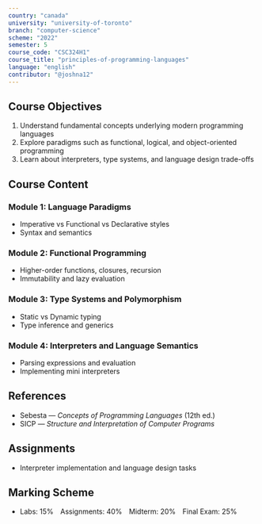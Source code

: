 ```yaml
---
country: "canada"
university: "university-of-toronto"
branch: "computer-science"
scheme: "2022"
semester: 5
course_code: "CSC324H1"
course_title: "principles-of-programming-languages"
language: "english"
contributor: "@joshna12"
---
```


## Course Objectives

1. Understand fundamental concepts underlying modern programming languages
2. Explore paradigms such as functional, logical, and object-oriented programming
3. Learn about interpreters, type systems, and language design trade-offs

## Course Content

### Module 1: Language Paradigms

- Imperative vs Functional vs Declarative styles
- Syntax and semantics

### Module 2: Functional Programming

- Higher-order functions, closures, recursion
- Immutability and lazy evaluation

### Module 3: Type Systems and Polymorphism

- Static vs Dynamic typing
- Type inference and generics

### Module 4: Interpreters and Language Semantics

- Parsing expressions and evaluation
- Implementing mini interpreters

## References

- Sebesta — _Concepts of Programming Languages_ (12th ed.)
- SICP — _Structure and Interpretation of Computer Programs_

## Assignments

- Interpreter implementation and language design tasks

## Marking Scheme

- Labs: 15% Assignments: 40% Midterm: 20% Final Exam: 25%
